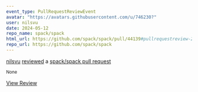 ```yaml
---
event_type: PullRequestReviewEvent
avatar: "https://avatars.githubusercontent.com/u/746230?"
user: nilsvu
date: 2024-05-12
repo_name: spack/spack
html_url: https://github.com/spack/spack/pull/44139#pullrequestreview-2051276486
repo_url: https://github.com/spack/spack
---
```


<a href='https://github.com/nilsvu' target='_blank'>nilsvu</a> <a href='https://github.com/spack/spack/pull/44139#pullrequestreview-2051276486' target='_blank'>reviewed</a> a <a href='https://github.com/spack/spack/pull/44139' target='_blank'>spack/spack pull request</a>

<small>None</small>

<a href='https://github.com/spack/spack/pull/44139#pullrequestreview-2051276486' target='_blank'>View Review</a>